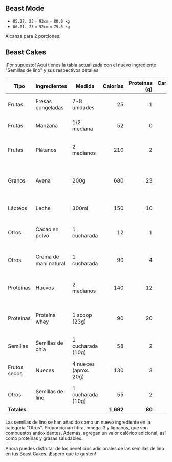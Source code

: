 ## Beast Mode

- `05.27.'23` = `93cm` = `80.0 kg`
- `06.01.'23` = `92cm` = `79.6 kg`

Alcanza para 2 porciones:

## Beast Cakes

¡Por supuesto! Aquí tienes la tabla actualizada con el nuevo ingrediente "Semillas de lino" y sus respectivos detalles:

| Tipo         | Ingredientes                                | Medida                           | Calorías | Proteínas (g) | Carbohidratos (g) | Grasas (g) | Micronutrientes                                          | Descripción                                            |
|--------------|--------------------------------------------|----------------------------------|---------:|--------------:|------------------:|-----------:|--------------------------------------------------------|--------------------------------------------------------|
| Frutas       | Fresas congeladas                          | 7-8 unidades                     |       25 |             1 |                 6 |          0 | Vitamina C, antioxidantes                                 | Ricas en vitamina C y antioxidantes                     |
| Frutas       | Manzana                                    | 1/2 mediana                      |       52 |             0 |                14 |          0 | Fibra, antioxidantes                                     | Fuente de fibra y antioxidantes                         |
| Frutas       | Plátanos                                   | 2 medianos                       |      210 |             2 |                54 |          1 | Potasio                                                  | Ricos en potasio y energía natural                      |
| Granos       | Avena                                      | 200g                             |      680 |            23 |               109 |         12 | Fibra, carbohidratos de liberación lenta                  | Fuente de fibra y carbohidratos de liberación lenta      |
| Lácteos      | Leche                                      | 300ml                            |      150 |            10 |                15 |          5 | Calcio, proteínas                                        | Buena fuente de calcio y proteínas                      |
| Otros        | Cacao en polvo                             | 1 cucharada                      |       12 |             1 |                 3 |          0 | Antioxidantes, magnesio                                  | Rico en antioxidantes y fuente de magnesio              |
| Otros        | Crema de maní natural                      | 1 cucharada                      |       90 |             4 |                 3 |          7 | Grasas saludables, proteína                              | Fuente de grasas saludables y proteína                  |
| Proteínas    | Huevos                                     | 2 medianos                       |      140 |            12 |                 1 |         10 | Proteínas, nutrientes                                    | Excelente fuente de proteínas y nutrientes              |
| Proteínas    | Proteína whey                              | 1 scoop (23g)                    |       90 |            20 |                 1 |          1 | Recuperación muscular, desarrollo muscular               | Ayuda en la recuperación muscular y desarrollo muscular |
| Semillas     | Semillas de chía                           | 1 cucharada (10g)                |       58 |             2 |                 5 |          4 | Fibra, omega-3, antioxidantes                            | Rica en fibra, omega-3 y antioxidantes                  |
| Frutos secos | Nueces                                     | 4 nueces (aprox. 20g)            |      130 |             3 |                 4 |         12 | Grasas saludables, antioxidantes                         | Fuente de grasas saludables y antioxidantes             |
| Otros        | Semillas de lino                           | 1 cucharada (10g)                |       55 |             2 |                 3 |          4 | Fibra, omega-3, lignanos                                 | Rica en fibra, omega-3 y antioxidantes                  |
| **Totales**  |                                            |                                  | **1,692** |  **80** |   **216** |    **56** |                                                        |                                                        |

Las semillas de lino se han añadido como un nuevo ingrediente en la categoría "Otros". Proporcionan fibra, omega-3 y lignanos, que son compuestos antioxidantes. Además, agregan un valor calórico adicional, así como proteínas y grasas saludables.

Ahora puedes disfrutar de los beneficios adicionales de las semillas de lino en tus Beast Cakes. ¡Espero que te gusten!


